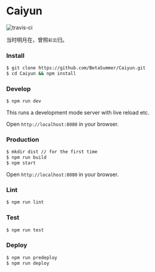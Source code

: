 Caiyun
=================================
![travis-ci](https://travis-ci.org/BetaSummer/Caiyun.svg)

当时明月在，曾照`彩云`归。

### Install

```bash
$ git clone https://github.com/BetaSummer/Caiyun.git
$ cd Caiyun && npm install
```

### Develop

```bash
$ npm run dev
```
This runs a development mode server with live reload etc.

Open `http://localhost:8080` in your browser.

### Production

```bash
$ mkdir dist // for the first time
$ npm run build
$ npm start
```

Open `http://localhost:8080` in your browser.

### Lint

```bash
$ npm run lint
```
### Test

```bash
$ npm run test
```

### Deploy

```bash
$ npm run predeploy
$ npm run deploy
```
